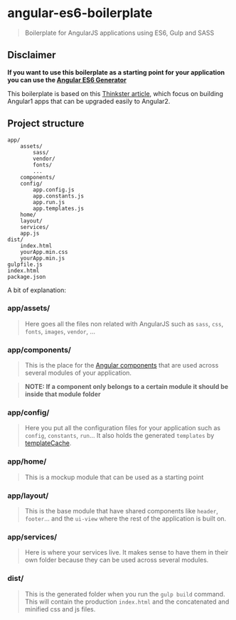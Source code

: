 # angular-es6-boilerplate
> Boilerplate for AngularJS applications using ES6, Gulp and SASS

## Disclaimer

**If you want to use this boilerplate as a starting point for your application you can use the [Angular ES6 Generator](https://github.com/Raulios/angular-es6-generator#installation)**

This boilerplate is based on this [Thinkster article](https://thinkster.io/angularjs-es6-tutorial), which focus on building Angular1 apps that can be upgraded easily to Angular2.

## Project structure

```
app/
	assets/
		sass/
		vendor/
		fonts/
		...
	components/
	config/
		app.config.js
		app.constants.js
		app.run.js
		app.templates.js
	home/
	layout/
	services/
	app.js
dist/
	index.html
	yourApp.min.css
	yourApp.min.js
gulpfile.js
index.html
package.json
```

A bit of explanation:

### app/assets/
> Here goes all the files non related with AngularJS such as `sass`, `css`, `fonts`, `images`, `vendor`, ...

### app/components/
> This is the place for the [Angular components](https://docs.angularjs.org/guide/component) that are used across several modules of your application. 

> **NOTE: If a component only belongs to a certain module it should be inside that module folder**

### app/config/
> Here you put all the configuration files for your application such as `config`, `constants`, `run`... It also holds the generated `templates` by [templateCache](https://www.npmjs.com/package/gulp-angular-templatecache).

### app/home/
> This is a mockup module that can be used as a starting point

### app/layout/
> This is the base module that have shared components like `header`, `footer`... and the `ui-view` where the rest of the application is built on.

### app/services/
> Here is where your services live. It makes sense to have them in their own folder because they can be used across several modules.

### dist/
> This is the generated folder when you run the `gulp build` command. This will contain the production `index.html` and the concatenated and minified css and js files.